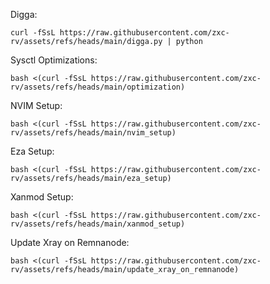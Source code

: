 Digga:

```
curl -fSsL https://raw.githubusercontent.com/zxc-rv/assets/refs/heads/main/digga.py | python
```
Sysctl Optimizations:

```
bash <(curl -fSsL https://raw.githubusercontent.com/zxc-rv/assets/refs/heads/main/optimization)
```

NVIM Setup:

```
bash <(curl -fSsL https://raw.githubusercontent.com/zxc-rv/assets/refs/heads/main/nvim_setup)
```

Eza Setup:

```
bash <(curl -fSsL https://raw.githubusercontent.com/zxc-rv/assets/refs/heads/main/eza_setup)
```

Xanmod Setup:

```
bash <(curl -fSsL https://raw.githubusercontent.com/zxc-rv/assets/refs/heads/main/xanmod_setup)
```

Update Xray on Remnanode:

```
bash <(curl -fSsL https://raw.githubusercontent.com/zxc-rv/assets/refs/heads/main/update_xray_on_remnanode)
```
